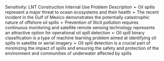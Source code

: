 Sensitivity: LNT Construction Internal Use
Problem Description
➢ Oil spills represent a major threat to ocean ecosystems and their health
➢ The recent incident in the Gulf of Mexico demonstrates the potentially catastrophic nature
of offshore oil spills
➢ Prevention of Illicit pollution requires continuous monitoring and satellite remote sensing
technology represents an attractive option for operational oil spill detection
➢ Oil spill binary classification is a type of machine learning problem aimed at identifying oil
spills in satellite or aerial imagery
➢ Oil spill detection is a crucial part of minimizing the impact of spills and ensuring the safety
and protection of the environment and communities of underwater affected by spills
